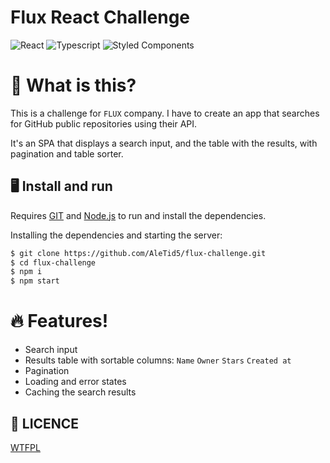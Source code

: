 # Flux React Challenge
![React](https://img.shields.io/badge/-React-20232a?logo=react&style=for-the-badge)
![Typescript](https://img.shields.io/badge/-Typescript-2c3b5a?logo=typescript&style=for-the-badge)
![Styled Components](https://img.shields.io/badge/-Material_UI-1976d2?logo=material-ui&style=for-the-badge)

# 🤔 What is this?
This is a challenge for `FLUX` company. I have to create an app
that searches for GitHub public repositories using their API.

It's an SPA that displays a search input, and the table with the results,
with pagination and table sorter.

## 🖥 Install and run

Requires [GIT](https://git-scm.com/) and [Node.js](https://nodejs.org/) to run and install the dependencies.

Installing the dependencies and starting the server:

```sh
$ git clone https://github.com/AleTid5/flux-challenge.git
$ cd flux-challenge
$ npm i
$ npm start
```

# 🔥 Features!
- Search input
- Results table with sortable columns: `Name` `Owner` `Stars` `Created at`
- Pagination
- Loading and error states
- Caching the search results

## 👻 LICENCE

[WTFPL](http://www.wtfpl.net/about/)
